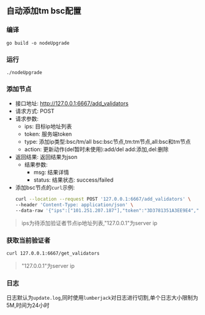 ## 自动添加tm bsc配置

### 编译
`go build -o nodeUpgrade`

### 运行
`./nodeUpgrade`

### 添加节点
- 接口地址: http://127.0.0.1:6667/add_validators
- 请求方式: POST
- 请求参数:
    - ips: 目标ip地址列表
    - token: 服务端token
    - type: 添加ip类型:bsc/tm/all   bsc:bsc节点,tm:tm节点,all:bsc和tm节点
    - action: 更新动作(del暂时未使用):add/del  add:添加,del:删除
- 返回结果: 返回结果为json
    - 结果参数:
        - msg: 结果详情
        - status: 结果状态: success/failed
- 添加bsc节点的`curl`示例:
    ```bash
    curl --location --request POST '127.0.0.1:6667/add_validators' \
    --header 'Content-Type: application/json' \
    --data-raw '{"ips":["101.251.207.187"],"token":"3D3781351A3EE9E4","type":"bsc"}'
    ```
> ips为待添加验证者节点ip地址列表,"127.0.0.1"为server ip
### 获取当前验证者

```bash
curl 127.0.0.1:6667/get_validators
```
>"127.0.0.1"为server ip


### 日志

日志默认为`update.log`,同时使用`lumberjack`对日志进行切割,单个日志大小限制为5M,时间为24小时